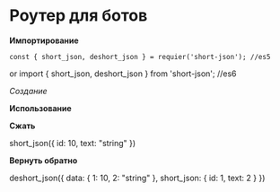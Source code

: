 # Роутер для ботов

**Импортирование**

    const { short_json, deshort_json } = requier('short-json'); //es5
or
    import { short_json, deshort_json } from 'short-json'; //es6

*Создание*

**Использование**
   
  **Сжать**

   short_json({
      id: 10,
      text: "string"
    })
<!-- {
  data: {
    1: 10,
    2: "string"
  },
  short_json: {
    id: 1,
    text: 2
  }
} -->

  **Вернуть обратно**

   deshort_json({
  data: {
    1: 10,
    2: "string"
  },
  short_json: {
    id: 1,
    text: 2
  }
})
<!-- {
      id: 10,
      text: "string"
    } -->